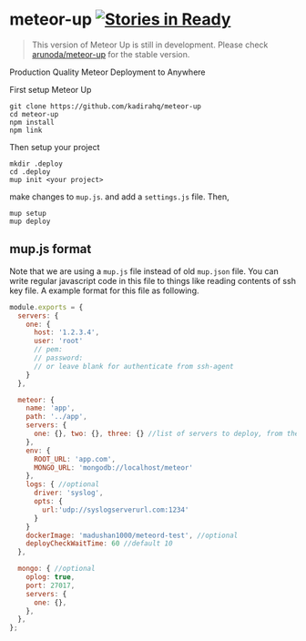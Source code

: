 # meteor-up [![Stories in Ready](https://badge.waffle.io/kadirahq/meteor-up.svg?label=ready&title=Ready)](http://waffle.io/kadirahq/meteor-up)

> This version of Meteor Up is still in development.
> Please check [arunoda/meteor-up](https://github.com/arunoda/meteor-up) for the stable version.

Production Quality Meteor Deployment to Anywhere

First setup Meteor Up
```
git clone https://github.com/kadirahq/meteor-up
cd meteor-up
npm install
npm link
```

Then setup your project
```
mkdir .deploy
cd .deploy
mup init <your project>
```

make changes to `mup.js`. and add a `settings.js` file. Then,
```
mup setup
mup deploy
```

## mup.js format
Note that we are using a `mup.js` file instead of old `mup.json` file. You can write regular javascript code in this file to things like reading contents of ssh key file. A example format for this file as following.

```js
module.exports = {
  servers: {
    one: {
      host: '1.2.3.4',
      user: 'root'
      // pem:
      // password:
      // or leave blank for authenticate from ssh-agent
    }
  },

  meteor: {
    name: 'app',
    path: '../app',
    servers: {
      one: {}, two: {}, three: {} //list of servers to deploy, from the 'servers' list
    },
    env: {
      ROOT_URL: 'app.com',
      MONGO_URL: 'mongodb://localhost/meteor'
    },
    logs: { //optional
      driver: 'syslog',
      opts: {
        url:'udp://syslogserverurl.com:1234'
      }
    }
    dockerImage: 'madushan1000/meteord-test', //optional
    deployCheckWaitTime: 60 //default 10
  },

  mongo: { //optional
    oplog: true,
    port: 27017,
    servers: {
      one: {},
    },
  },
};
```
